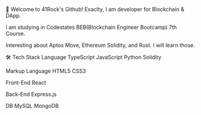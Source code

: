 👋 Welcome to 41Rock's Github!
Exaclty, I am developer for Blockchain & DApp.

I am studying in Codestates BEB(Blockchain Engineer Bootcamp) 7th Course.

Interesting about
Aptos Move, Ethereum Solidity, and Rust. I will learn those.

🛠 Tech Stack
Language
TypeScript JavaScript Python Solidity

Markup Language
HTML5 CSS3

Front-End
React

Back-End
Express.js

DB
MySQL MongoDB
